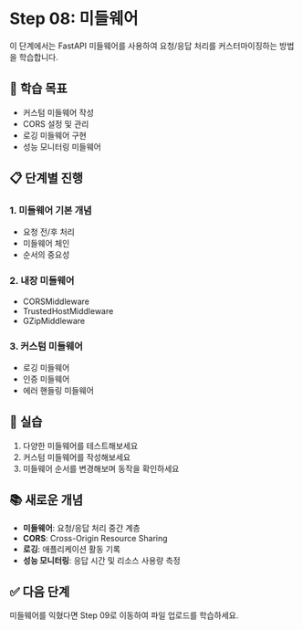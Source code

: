# Step 08: 미들웨어

이 단계에서는 FastAPI 미들웨어를 사용하여 요청/응답 처리를 커스터마이징하는 방법을 학습합니다.

## 🎯 학습 목표

- 커스텀 미들웨어 작성
- CORS 설정 및 관리
- 로깅 미들웨어 구현
- 성능 모니터링 미들웨어

## 📋 단계별 진행

### 1. 미들웨어 기본 개념

- 요청 전/후 처리
- 미들웨어 체인
- 순서의 중요성

### 2. 내장 미들웨어

- CORSMiddleware
- TrustedHostMiddleware
- GZipMiddleware

### 3. 커스텀 미들웨어

- 로깅 미들웨어
- 인증 미들웨어
- 에러 핸들링 미들웨어

## 🔧 실습

1. 다양한 미들웨어를 테스트해보세요
2. 커스텀 미들웨어를 작성해보세요
3. 미들웨어 순서를 변경해보며 동작을 확인하세요

## 📚 새로운 개념

- **미들웨어**: 요청/응답 처리 중간 계층
- **CORS**: Cross-Origin Resource Sharing
- **로깅**: 애플리케이션 활동 기록
- **성능 모니터링**: 응답 시간 및 리소스 사용량 측정

## ✅ 다음 단계

미들웨어를 익혔다면 Step 09로 이동하여 파일 업로드를 학습하세요.
